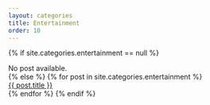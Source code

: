 ```yaml
---
layout: categories
title: Entertainment
order: 10
---
```

{% if site.categories.entertainment == null %}
  <div class="row ">No post available.</div>
{% else %}
  {% for post in site.categories.entertainment %}
  <div class="row">
    <a href="{{ post.url }}">
      {{ post.title }}
    </a>
  </div>
  {% endfor %}
{% endif %}
